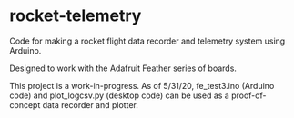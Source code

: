 # rocket-telemetry

Code for making a rocket flight data recorder and telemetry system
using Arduino.

Designed to work with the Adafruit Feather series of boards.

This project is a work-in-progress.  As of 5/31/20, fe_test3.ino (Arduino code) and plot_logcsv.py (desktop code) can be used as a proof-of-concept data recorder and plotter.  

